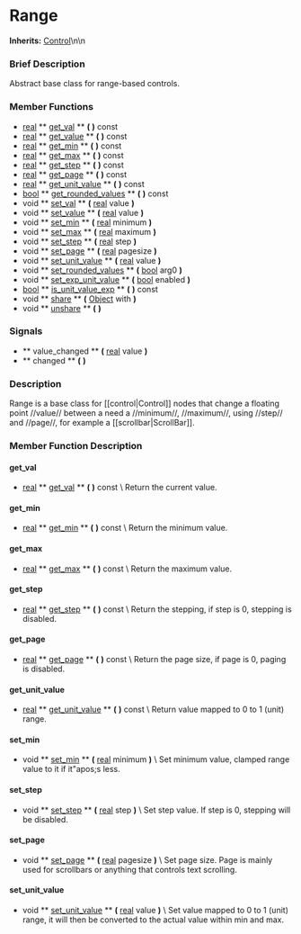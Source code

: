 #  Range  
**Inherits:** [Control](class_control)\\n\\n
###  Brief Description  
Abstract base class for range-based controls.

###  Member Functions 
  * [real](class_real)  ** [get_val](#get_val) **  **(** **)** const
  * [real](class_real)  ** [get_value](#get_value) **  **(** **)** const
  * [real](class_real)  ** [get_min](#get_min) **  **(** **)** const
  * [real](class_real)  ** [get_max](#get_max) **  **(** **)** const
  * [real](class_real)  ** [get_step](#get_step) **  **(** **)** const
  * [real](class_real)  ** [get_page](#get_page) **  **(** **)** const
  * [real](class_real)  ** [get_unit_value](#get_unit_value) **  **(** **)** const
  * [bool](class_bool)  ** [get_rounded_values](#get_rounded_values) **  **(** **)** const
  * void  ** [set_val](#set_val) **  **(** [real](class_real) value  **)**
  * void  ** [set_value](#set_value) **  **(** [real](class_real) value  **)**
  * void  ** [set_min](#set_min) **  **(** [real](class_real) minimum  **)**
  * void  ** [set_max](#set_max) **  **(** [real](class_real) maximum  **)**
  * void  ** [set_step](#set_step) **  **(** [real](class_real) step  **)**
  * void  ** [set_page](#set_page) **  **(** [real](class_real) pagesize  **)**
  * void  ** [set_unit_value](#set_unit_value) **  **(** [real](class_real) value  **)**
  * void  ** [set_rounded_values](#set_rounded_values) **  **(** [bool](class_bool) arg0  **)**
  * void  ** [set_exp_unit_value](#set_exp_unit_value) **  **(** [bool](class_bool) enabled  **)**
  * [bool](class_bool)  ** [is_unit_value_exp](#is_unit_value_exp) **  **(** **)** const
  * void  ** [share](#share) **  **(** [Object](class_object) with  **)**
  * void  ** [unshare](#unshare) **  **(** **)**

###  Signals  
  *  ** value_changed **  **(** [real](class_real) value  **)**
  *  ** changed **  **(** **)**

###  Description  
Range is a base class for [[control|Control]] nodes that change a floating point //value// between a need a //minimum//, //maximum//, using //step// and //page//, for example a [[scrollbar|ScrollBar]].

###  Member Function Description  
#### <a name="get_val">get_val</a>
  * [real](class_real)  ** [get_val](#get_val) **  **(** **)** const
\\
Return the current value.
#### <a name="get_min">get_min</a>
  * [real](class_real)  ** [get_min](#get_min) **  **(** **)** const
\\
Return the minimum value.
#### <a name="get_max">get_max</a>
  * [real](class_real)  ** [get_max](#get_max) **  **(** **)** const
\\
Return the maximum value.
#### <a name="get_step">get_step</a>
  * [real](class_real)  ** [get_step](#get_step) **  **(** **)** const
\\
Return the stepping, if step is 0, stepping is disabled.
#### <a name="get_page">get_page</a>
  * [real](class_real)  ** [get_page](#get_page) **  **(** **)** const
\\
Return the page size, if page is 0, paging is disabled.
#### <a name="get_unit_value">get_unit_value</a>
  * [real](class_real)  ** [get_unit_value](#get_unit_value) **  **(** **)** const
\\
Return value mapped to 0 to 1 (unit) range.
#### <a name="set_min">set_min</a>
  * void  ** [set_min](#set_min) **  **(** [real](class_real) minimum  **)**
\\
Set minimum value, clamped range value to it if it"apos;s less.
#### <a name="set_step">set_step</a>
  * void  ** [set_step](#set_step) **  **(** [real](class_real) step  **)**
\\
Set step value. If step is 0, stepping will be disabled.
#### <a name="set_page">set_page</a>
  * void  ** [set_page](#set_page) **  **(** [real](class_real) pagesize  **)**
\\
Set page size. Page is mainly used for scrollbars or anything that controls text scrolling.
#### <a name="set_unit_value">set_unit_value</a>
  * void  ** [set_unit_value](#set_unit_value) **  **(** [real](class_real) value  **)**
\\
Set value mapped to 0 to 1 (unit) range, it will then be converted to the actual value within min and max.
